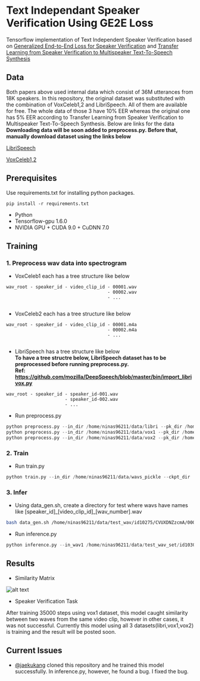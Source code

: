 # Text Independant Speaker Verification Using GE2E Loss

Tensorflow implementation of Text Independent Speaker Verification based on [Generalized End-to-End Loss for Speaker Verification](https://arxiv.org/abs/1710.10467) and [Transfer Learning from Speaker Verification to Multispeaker Text-To-Speech Synthesis](https://arxiv.org/abs/1806.04558)


## Data
Both papers above used internal data which consist of
36M utterances from 18K speakers.
In this repository, the original dataset was substituted with the combination of VoxCeleb1,2 and LibriSpeech. All of them are available for free. 
The whole data of those 3 have 10% EER whereas the original one has 5% EER according to Transfer Learning from Speaker Verification to Multispeaker Text-To-Speech Synthesis. 
Below are links for the data </br>
**Downloading data will be soon added to preprocess.py. Before that, manually download dataset using the links below**

[LibriSpeech](http://www.openslr.org/12/)

[VoxCeleb1,2](http://www.robots.ox.ac.uk/~vgg/data/voxceleb/)

## Prerequisites
Use requirements.txt for installing python packages.

`
pip install -r requirements.txt
`

- Python
- Tensorflow-gpu 1.6.0
- NVIDIA GPU + CUDA 9.0 + CuDNN 7.0


## Training

### 1. Preprocess wav data into spectrogram


+ VoxCeleb1 each has a tree structure like below

```
wav_root - speaker_id - video_clip_id - 00001.wav
                                      - 00002.wav
                                      - ...
                                      
```
+ VoxCeleb2 each has a tree structure like below

```
wav_root - speaker_id - video_clip_id - 00001.m4a
                                      - 00002.m4a
                                      - ...
                                      
```
+ LibriSpeech has a tree structure like below </br>
**To have a tree structre below, LibriSpeech dataset has to be preprocessed before running preprocess.py. </br> Ref: https://github.com/mozilla/DeepSpeech/blob/master/bin/import_librivox.py**

```
wav_root - speaker_id - speaker_id-001.wav
                      - speaker_id-002.wav
                      - ...
```

+ Run preprocess.py


```python
python preprocess.py --in_dir /home/ninas96211/data/libri --pk_dir /home/ninas96211/data/libri_pickle --data_type libri
python preprocess.py --in_dir /home/ninas96211/data/vox1 --pk_dir /home/ninas96211/data/vox1_pickle --data_type vox1
python preprocess.py --in_dir /home/ninas96211/data/vox2 --pk_dir /home/ninas96211/data/vox2_pickle--data_type vox2
```

### 2. Train 

+ Run train.py

```python
python train.py --in_dir /home/ninas96211/data/wavs_pickle --ckpt_dir ./ckpt
```

### 3. Infer

+ Using data\_gen.sh, create a directory for test where wavs have names like [speaker\_id]\_[video\_clip\_id]\_[wav\_number].wav


```bash
bash data_gen.sh /home/ninas96211/data/test_wav/id10275/CVUXDNZzcmA/00002.wav ~/data/test_wav_set
```

+ Run inference.py

```python
python inference.py --in_wav1 /home/ninas96211/data/test_wav_set/id10309_pwfqGqgezH4_00004.wav --in_wav2 /home/ninas96211/data/test_wav_set/id10296_f_k09R8r_cA_00004.wav --ckpt_file ./ckpt/model.ckpt-35000
```

## Results

- Similarity Matrix

![alt text](https://github.com/Suhee05/Text-Independent-Speaker-Verification/blob/master/imgs/sim_mat.png?raw=true)

- Speaker Verification Task

After training 35000 steps using vox1 dataset, this model caught similarity between two waves from the same video clip, however in other cases, it was not successful. Currently this model using all 3 datasets(libri,vox1,vox2) is training and the result will be posted soon.


## Current Issues

- [@jaekukang](https://github.com/jaekookang) cloned this repository and he trained this model successfully. In inference.py, however, he found a bug. I fixed the bug.